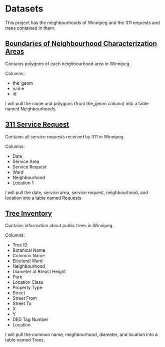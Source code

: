 # Datasets
This project has the neighbourhoods of Winnipeg and the 311 requests and trees contained in them.

## [Boundaries of Neighbourhood Characterization Areas](https://data.winnipeg.ca/City-Planning/Neighbourhood/fen6-iygi)
Contains polygons of each neighbourhood area in Winnipeg.

Columns:
- the_geom
- name
- id

I will pull the name and polygons (from the_geom column) into a table named Neighbourhoods.

## [311 Service Request](https://data.winnipeg.ca/Contact-Centre-311/311-Service-Request/4her-3th5)
Contains all service requests received by 311 in Winnipeg.

Columns:
- Date
- Service Area
- Service Request
- Ward
- Neighbourhood
- Location 1

I will pull the date, service area, service request, neighbourhood, and location into a table named Requests

## [Tree Inventory](https://data.winnipeg.ca/Parks/Tree-Inventory/hfwk-jp4h)
Contains information about public trees in Winnipeg.

Columns:
- Tree ID
- Botanical Name
- Common Name
- Electoral Ward
- Neighbourhood
- Diameter at Breast Height
- Park
- Location Class
- Property Type
- Street
- Street From
- Street To
- X
- Y
- DED Tag Number
- Location

I will pull the common name, neighbourhood, diameter, and location into a table named Trees.